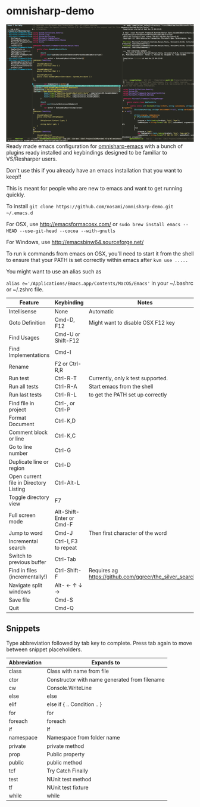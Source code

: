 omnisharp-demo
==============
![omnisharp-emacs screenshot](https://raw.githubusercontent.com/nosami/nosami.github.io/master/emacs-demo.png)
Ready made emacs configuration for [omnisharp-emacs](https://github.com/OmniSharp/omnisharp-emacs)
with a bunch of plugins ready installed and keybindings designed to be familiar to VS/Resharper users.

Don't use this if you already have an emacs installation that you want to keep!!

This is meant for people who are new to emacs and want to get running quickly.

To install ```git clone https://github.com/nosami/omnisharp-demo.git ~/.emacs.d```

For OSX, use http://emacsformacosx.com/ or ```sudo brew install emacs --HEAD --use-git-head --cocoa --with-gnutls```

For Windows, use http://emacsbinw64.sourceforge.net/

To run k commands from emacs on OSX, you'll need to start it from the shell to
ensure that your PATH is set correctly within emacs after ```kvm use .....```

You might want to use an alias such as

```alias e='/Applications/Emacs.app/Contents/MacOS/Emacs'``` in your ~/.bashrc or ~/.zshrc file.

| Feature                                | Keybinding               | Notes                                                     |
|----------------------------------------|--------------------------|-----------------------------------------------------------|
| Intellisense                           | None                     | Automatic                                                 |
| Goto Definition                        | Cmd-D, F12               | Might want to disable OSX F12 key                         |
| Find Usages                            | Cmd-U or Shift-F12       |                                                           |
| Find Implementations                   | Cmd-I                    |                                                           |
| Rename                                 | F2 or Ctrl-R,R           |                                                           |
| Run test                               | Ctrl-R-T                 | Currently, only k test supported.                         |
| Run all tests                          | Ctrl-R-A                 | Start emacs from the shell                                |
| Run last tests                         | Ctrl-R-L                 | to get the PATH set up correctly                          |
| Find file in project                   | Ctrl-, or Ctrl-P         |                                                           |
| Format Document                        | Ctrl-K,D                 |                                                           |
| Comment block or line                  | Ctrl-K,C                 |                                                           |
| Go to line number                      | Ctrl-G                   |                                                           |
| Duplicate line or region               | Ctrl-D                   |                                                           |
| Open current file in Directory Listing | Ctrl-Alt-L               |                                                           |
| Toggle directory view                  | F7                       |                                                           |
| Full screen mode                       | Alt-Shift-Enter or Cmd-F |                                                           |
| Jump to word                           | Cmd-J                    | Then first character of the word                          |
| Incremental search                     | Ctrl-I, F3 to repeat     |                                                           |
| Switch to previous buffer              | Ctrl-Tab                 |                                                           |
| Find in files (incrementally!)         | Ctrl-Shift-F             | Requires ag https://github.com/ggreer/the_silver_searcher |
| Navigate split windows                 | Alt- ← ↑ ↓ →             |                                                           |
| Save file                              | Cmd-S                    |                                                           |
| Quit                                   | Cmd-Q                    |                                                           |

Snippets
--------
Type abbreviation followed by tab key to complete. Press tab again to
move between snippet placeholders.

| Abbreviation | Expands to                                    |
|--------------|-----------------------------------------------|
| class        | Class with name from file                     |
| ctor         | Constructor with name generated from filename |
| cw           | Console.WriteLine                             |
| else         | else                                          |
| elif         | else if { .. Condition .. }                   |
| for          | for                                           |
| foreach      | foreach                                       |
| if           | If                                            |
| namespace    | Namespace from folder name                    |
| private      | private method                                |
| prop         | Public property                               |
| public       | public method                                 |
| tcf          | Try Catch Finally                             |
| test         | NUnit test method                             |
| tf           | NUnit test fixture                            |
| while        | while                                         |

